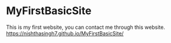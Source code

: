 # MyFirstBasicSite
This is my first website, you can contact me through this website.
https://nishthasingh7.github.io/MyFirstBasicSite/
